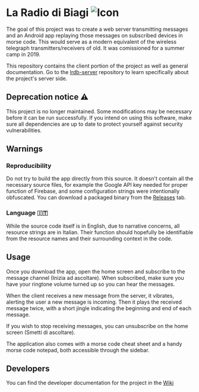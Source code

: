 # La Radio di Biagi ![](https://lunakv.cz/icons/radio/favicon-32x32.png "Icon")

The goal of this project was to create a web server transmitting messages and an Android app replaying those messages on subscribed devices in morse code. This would serve as a modern equivalent of the wireless telegraph transmitters/receivers of old. It was comissioned for a summer camp in 2019.

This repository contains the client portion of the project as well as general documentation. Go to the [lrdb-server](https://github.com/lunakv/lrdb-server) repository to learn specifically about the project's server side.

## Deprecation notice ⚠️
This project is no longer maintained. Some modifications may be necessary before it can be run successfully. If you intend on using this software, make sure all dependencies are up to date to protect yourself against security vulnerabilities.

## Warnings
### Reproducibility
Do not try to build the app directly from this source. It doesn't contain all the necessary source files, for example the Google API key needed for proper function of Firebase, and some configuration strings were intentionally obfuscated. You can download a packaged binary from the [Releases](https://github.com/lunakv/lrdb-client/releases) tab.

### Language 🇮🇹
While the source code itself is in English, due to narrative concerns, all resource strings are in Italian. Their function should hopefully be identifiable from the resource names and their surrounding context in the code.

## Usage
Once you download the app, open the home screen and subscribe to the message channel (Inizia ad ascoltare). When subscribed, make sure you have your ringtone volume turned up so you can hear the messages.

When the client receives a new message from the server, it vibrates, alerting the user a new message is incoming. Then it plays the received message twice, with a short jingle indicating the beginning and end of each message.

If you wish to stop receiving messages, you can unsubscribe on the home screen (Smetti di ascoltare).

The application also comes with a morse code cheat sheet and a handy morse code notepad, both accessible through the sidebar.

## Developers
You can find the developer documentation for the project in the [Wiki](https://github.com/lunakv/lrdb-client/wiki)
